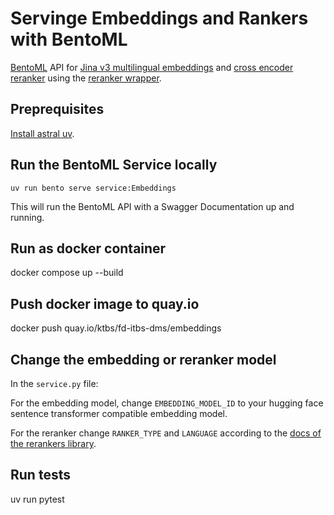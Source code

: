 # Servinge Embeddings and Rankers with BentoML

[BentoML](https://www.bentoml.com/) API for [Jina v3 multilingual embeddings](https://huggingface.co/jinaai/jina-embeddings-v3) and [cross encoder reranker](https://huggingface.co/corrius/cross-encoder-mmarco-mMiniLMv2-L12-H384-v1) using the [reranker wrapper](https://github.com/AnswerDotAI/rerankers).

## Preprequisites

[Install astral uv](https://docs.astral.sh/uv/getting-started/installation/).

## Run the BentoML Service locally

`uv run bento serve service:Embeddings`

This will run the BentoML API with a Swagger Documentation up and running.

## Run as docker container

docker compose up --build

## Push docker image to quay.io

docker push quay.io/ktbs/fd-itbs-dms/embeddings

## Change the embedding or reranker model

In the `service.py` file:

For the embedding model, change `EMBEDDING_MODEL_ID` to your hugging face sentence transformer compatible embedding model.

For the reranker change `RANKER_TYPE` and `LANGUAGE` according to the [docs of the rerankers library](https://github.com/AnswerDotAI/rerankers).

## Run tests

uv run pytest
